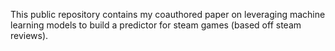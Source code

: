 This public repository contains my coauthored paper on leveraging machine learning models to build a predictor for steam games (based off steam reviews). 

